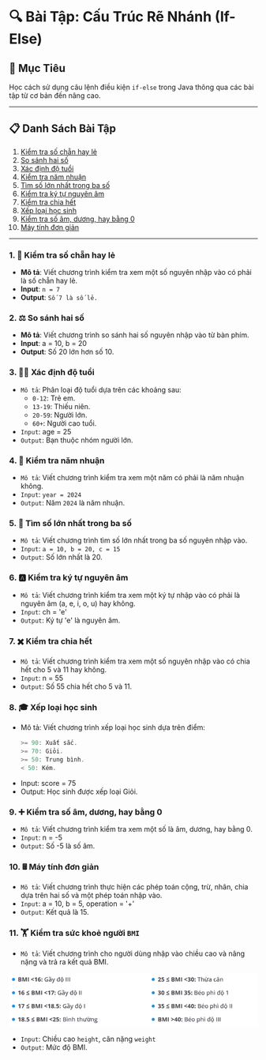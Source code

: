 # 🔍 Bài Tập: Cấu Trúc Rẽ Nhánh (If-Else)

## 🚀 Mục Tiêu
Học cách sử dụng câu lệnh điều kiện `if-else` trong Java thông qua các bài tập từ cơ bản đến nâng cao.

---

## 📋 Danh Sách Bài Tập

1. [Kiểm tra số chẵn hay lẻ](#1--kiểm-tra-số-chẵn-hay-lẻ)
2. [So sánh hai số](#2--so-sánh-hai-số)
3. [Xác định độ tuổi](#3--xác-định-độ-tuổi)
4. [Kiểm tra năm nhuận](#4--kiểm-tra-năm-nhuận)
5. [Tìm số lớn nhất trong ba số](#5--tìm-số-lớn-nhất-trong-ba-số)
6. [Kiểm tra ký tự nguyên âm](#6--kiểm-tra-ký-tự-nguyên-âm)
7. [Kiểm tra chia hết](#7--kiểm-tra-chia-hết)
8. [Xếp loại học sinh](#8--xếp-loại-học-sinh)
9. [Kiểm tra số âm, dương, hay bằng 0](#9--kiểm-tra-số-âm-dương-hay-bằng-0)
10. [Máy tính đơn giản](#10--máy-tính-đơn-giản)

---

### 1. 🔢 Kiểm tra số chẵn hay lẻ
- **Mô tả**: Viết chương trình kiểm tra xem một số nguyên nhập vào có phải là số chẵn hay lẻ.  
- **Input**: `n = 7`  
- **Output**: `Số 7 là số lẻ.`

### 2. ⚖️ So sánh hai số
- **Mô tả**: Viết chương trình so sánh hai số nguyên nhập vào từ bàn phím.
- **Input**: a = 10, b = 20
- **Output**: Số 20 lớn hơn số 10.

### 3. 🧑‍🍼 Xác định độ tuổi
- `Mô tả`: Phân loại độ tuổi dựa trên các khoảng sau:
    - `0-12`: Trẻ em.
    - `13-19`: Thiếu niên.
    - `20-59`: Người lớn.
    - `60+`: Người cao tuổi.
- `Input`: age = 25
- `Output`: Bạn thuộc nhóm người lớn.

### 4. 📅 Kiểm tra năm nhuận

- `Mô tả`: Viết chương trình kiểm tra xem một năm có phải là năm nhuận không.
- `Input`: `year = 2024`
- `Output`: Năm `2024` là năm nhuận.

### 5. 🥇 Tìm số lớn nhất trong ba số

- `Mô tả`: Viết chương trình tìm số lớn nhất trong ba số nguyên nhập vào.
- `Input`: `a = 10, b = 20, c = 15`
- `Output`: Số lớn nhất là 20.

### 6. 🅰️ Kiểm tra ký tự nguyên âm

- `Mô tả`: Viết chương trình kiểm tra xem một ký tự nhập vào có phải là nguyên âm (a, e, i, o, u) hay không.
- `Input`: ch = 'e'
- `Output`: Ký tự 'e' là nguyên âm.

### 7. ✖️ Kiểm tra chia hết

- `Mô tả`: Viết chương trình kiểm tra xem một số nguyên nhập vào có chia hết cho 5 và 11 hay không.
- `Input`: n = 55
- `Output`: Số 55 chia hết cho 5 và 11.

### 8. 🎓 Xếp loại học sinh

- Mô tả: Viết chương trình xếp loại học sinh dựa trên điểm:
    ```java
    >= 90: Xuất sắc.
    >= 70: Giỏi.
    >= 50: Trung bình.
    < 50: Kém.
    ```
- Input: score = 75
- Output: Học sinh được xếp loại Giỏi.

### 9. ➕ Kiểm tra số âm, dương, hay bằng 0

- `Mô tả`: Viết chương trình kiểm tra xem một số là âm, dương, hay bằng 0.
- `Input`: n = -5
- `Output`: Số -5 là số âm.

### 10. 🖩 Máy tính đơn giản

- `Mô tả`: Viết chương trình thực hiện các phép toán cộng, trừ, nhân, chia dựa trên hai số và một phép toán nhập vào.
- `Input`: a = 10, b = 5, operation = '+'
- `Output`: Kết quả là 15.

### 11. 🏋️ Kiểm tra sức khoẻ người `BMI`

- `Mô tả`: Viết chương trình cho người dùng nhập vào chiều cao và nâng nặng và trả ra kết quả BMI.

![Chỉ số BMI](../assets/img/bmi.png)

- `Input`: Chiều cao `height`, cân nặng `weight`
- `Output`: Mức độ BMI.